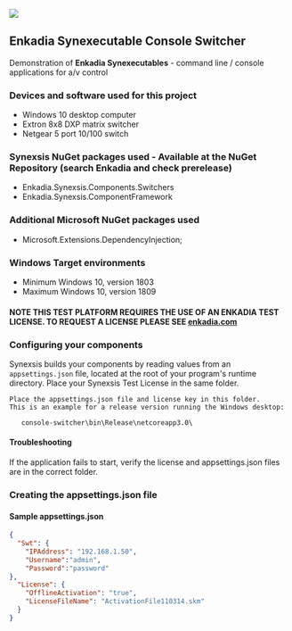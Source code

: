 ![](https://github.com/normschaeffer/console-switcher/blob/master/Images/ENKADIA-Synexsis-2x1.png)

## Enkadia Synexecutable Console Switcher
Demonstration of **Enkadia Synexecutables** - command line / console applications for a/v control

### Devices and software used for this project
  * Windows 10 desktop computer
  * Extron 8x8 DXP matrix switcher
  * Netgear 5 port 10/100 switch

### Synexsis NuGet packages used - Available at the NuGet Repository (search Enkadia and check prerelease)
  * Enkadia.Synexsis.Components.Switchers
  * Enkadia.Synexsis.ComponentFramework
  
### Additional Microsoft NuGet packages used
  * Microsoft.Extensions.DependencyInjection;
  
### Windows Target environments
   * Minimum Windows 10, version 1803
   * Maximum Windows 10, version 1809
   
#### NOTE THIS TEST PLATFORM REQUIRES THE USE OF AN ENKADIA TEST LICENSE. TO REQUEST A LICENSE PLEASE SEE [enkadia.com](https://www.enkadia.com)

### Configuring your components
Synexsis builds your components by reading values from an `appsettings.json` file, located at the root of your program's runtime directory. Place your Synexsis Test License in the same folder.

```text
Place the appsettings.json file and license key in this folder.
This is an example for a release version running the Windows desktop:

   console-switcher\bin\Release\netcoreapp3.0\

```

#### Troubleshooting
If the application fails to start, verify the license and appsettings.json files are in the correct folder.


### Creating the appsettings.json file

#### Sample appsettings.json
```json
{
  "Swt": {
    "IPAddress": "192.168.1.50",
    "Username":"admin",
    "Password":"password"
},
  "License": {
    "OfflineActivation": "true",
    "LicenseFileName": "ActivationFile110314.skm"
  }
}
```
